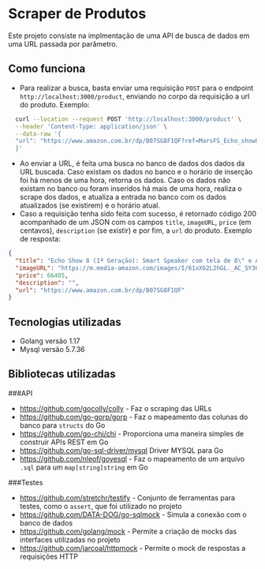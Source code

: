 # Scraper de Produtos

Este projeto consiste na implmentação de uma API de busca de dados em uma URL passada por parâmetro.

## Como funciona

- Para realizar a busca, basta enviar uma requisição `POST` para o endpoint `http://localhost:3000/product`, enviando no corpo 
  da requisição a url do produto. Exemplo:

```sh
  curl --location --request POST 'http://localhost:3000/product' \
  --header 'Content-Type: application/json' \
  --data-raw '{
  "url": "https://www.amazon.com.br/dp/B07SG8F1QF?ref=MarsFS_Echo_show8"
  }'
```
- Ao enviar a URL, é feita uma busca no banco de dados dos dados da URL buscada. Caso existam os dados no banco e o horário de 
  inserção foi há menos de uma hora, retorna os dados. Caso os dados não existam no banco ou foram inseridos há mais de uma 
  hora, realiza o scrape dos dados, e atualiza a entrada no banco com os dados atualizados (se existirem) e o horário atual.
- Caso a requisição tenha sido feita com sucesso, é retornado código 200 acompanhado de um JSON com os campos `title`, 
  `imageURL`, `price` (em centavos), `description` (se existir) e por fim, a `url` do produto. Exemplo de resposta:

```json
{
  "title": "Echo Show 8 (1ª Geração): Smart Speaker com tela de 8\" e Alexa - Cor Preta",
  "imageURL": "https://m.media-amazon.com/images/I/61xX62L2hGL._AC_SY300_SX300_.jpg",
  "price": 66405,
  "description": "",
  "url": "https://www.amazon.com.br/dp/B07SG8F1QF"
}
```

## Tecnologias utilizadas
- Golang versão 1.17
- Mysql versão 5.7.36

## Bibliotecas utilizadas
###API
- https://github.com/gocolly/colly - Faz o scraping das URLs
- https://github.com/go-gorp/gorp - Faz o mapeamento das colunas do banco para `structs` do Go
- https://github.com/go-chi/chi - Proporciona uma maneira simples de construir APIs REST em Go
- https://github.com/go-sql-driver/mysql Driver MYSQL para Go
- https://github.com/nleof/goyesql - Faz o mapeamento de um arquivo `.sql` para um `map[string]string` em Go

###Testes
- https://github.com/stretchr/testify - Conjunto de ferramentas para testes, como o `assert`, que foi utilizado no projeto
- https://github.com/DATA-DOG/go-sqlmock - Simula a conexão com o banco de dados
- https://github.com/golang/mock - Permite a criação de mocks das interfaces utilizadas no projeto
- https://github.com/jarcoal/httpmock - Permite o mock de respostas a requisições HTTP

